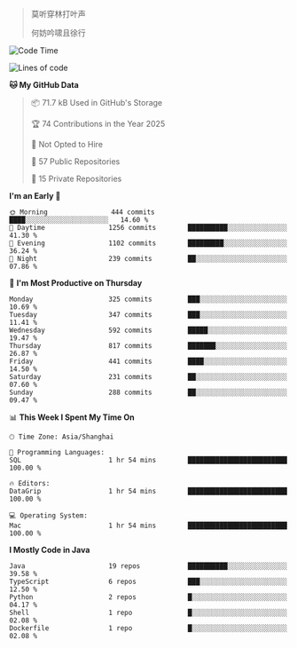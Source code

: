 > 莫听穿林打叶声
> 
> 何妨吟啸且徐行

<!-- ![Github Stats](https://github-readme-stats.vercel.app/api?username=catch6&count_private=true&show_icons=true&theme=gruvbox) -->

<!-- ![Top Langs](https://github-readme-stats.vercel.app/api/top-langs/?username=catch6&layout=compact) -->

<!--START_SECTION:waka-->
![Code Time](http://img.shields.io/badge/Code%20Time-2%2C294%20hrs%2017%20mins-blue)

![Lines of code](https://img.shields.io/badge/From%20Hello%20World%20I%27ve%20Written-9.4%20million%20lines%20of%20code-blue)

**🐱 My GitHub Data** 

> 📦 71.7 kB Used in GitHub's Storage 
 > 
> 🏆 74 Contributions in the Year 2025
 > 
> 🚫 Not Opted to Hire
 > 
> 📜 57 Public Repositories 
 > 
> 🔑 15 Private Repositories 
 > 
**I'm an Early 🐤** 

```text
🌞 Morning                444 commits         ████░░░░░░░░░░░░░░░░░░░░░   14.60 % 
🌆 Daytime                1256 commits        ██████████░░░░░░░░░░░░░░░   41.30 % 
🌃 Evening                1102 commits        █████████░░░░░░░░░░░░░░░░   36.24 % 
🌙 Night                  239 commits         ██░░░░░░░░░░░░░░░░░░░░░░░   07.86 % 
```
📅 **I'm Most Productive on Thursday** 

```text
Monday                   325 commits         ███░░░░░░░░░░░░░░░░░░░░░░   10.69 % 
Tuesday                  347 commits         ███░░░░░░░░░░░░░░░░░░░░░░   11.41 % 
Wednesday                592 commits         █████░░░░░░░░░░░░░░░░░░░░   19.47 % 
Thursday                 817 commits         ███████░░░░░░░░░░░░░░░░░░   26.87 % 
Friday                   441 commits         ████░░░░░░░░░░░░░░░░░░░░░   14.50 % 
Saturday                 231 commits         ██░░░░░░░░░░░░░░░░░░░░░░░   07.60 % 
Sunday                   288 commits         ██░░░░░░░░░░░░░░░░░░░░░░░   09.47 % 
```


📊 **This Week I Spent My Time On** 

```text
🕑︎ Time Zone: Asia/Shanghai

💬 Programming Languages: 
SQL                      1 hr 54 mins        █████████████████████████   100.00 % 

🔥 Editors: 
DataGrip                 1 hr 54 mins        █████████████████████████   100.00 % 

💻 Operating System: 
Mac                      1 hr 54 mins        █████████████████████████   100.00 % 
```

**I Mostly Code in Java** 

```text
Java                     19 repos            ██████████░░░░░░░░░░░░░░░   39.58 % 
TypeScript               6 repos             ███░░░░░░░░░░░░░░░░░░░░░░   12.50 % 
Python                   2 repos             █░░░░░░░░░░░░░░░░░░░░░░░░   04.17 % 
Shell                    1 repo              █░░░░░░░░░░░░░░░░░░░░░░░░   02.08 % 
Dockerfile               1 repo              █░░░░░░░░░░░░░░░░░░░░░░░░   02.08 % 
```




<!--END_SECTION:waka-->
